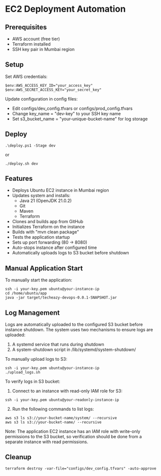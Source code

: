 # EC2 Deployment Automation

## Prerequisites
- AWS account (free tier)
- Terraform installed
- SSH key pair in Mumbai region

## Setup
Set AWS credentials:
```
$env:AWS_ACCESS_KEY_ID="your_access_key"
$env:AWS_SECRET_ACCESS_KEY="your_secret_key"
```

Update configuration in config files:
- Edit configs/dev_config.tfvars or configs/prod_config.tfvars
- Change key_name = "dev-key" to your SSH key name
- Set s3_bucket_name = "your-unique-bucket-name" for log storage

## Deploy
```
.\deploy.ps1 -Stage dev
```
or
```
./deploy.sh dev
```

## Features
- Deploys Ubuntu EC2 instance in Mumbai region
- Updates system and installs:
  - Java 21 (OpenJDK 21.0.2)
  - Git
  - Maven
  - Terraform
- Clones and builds app from GitHub
- Initializes Terraform on the instance
- Builds with "mvn clean package"
- Tests the application startup
- Sets up port forwarding (80 → 8080)
- Auto-stops instance after configured time
- Automatically uploads logs to S3 bucket before shutdown

## Manual Application Start
To manually start the application:
```
ssh -i your-key.pem ubuntu@your-instance-ip
cd /home/ubuntu/app
java -jar target/techeazy-devops-0.0.1-SNAPSHOT.jar
```

## Log Management
Logs are automatically uploaded to the configured S3 bucket before instance shutdown. The system uses two mechanisms to ensure logs are uploaded:

1. A systemd service that runs during shutdown
2. A system-shutdown script in /lib/systemd/system-shutdown/

To manually upload logs to S3:

```
ssh -i your-key.pem ubuntu@your-instance-ip
./upload_logs.sh
```

To verify logs in S3 bucket:
1. Connect to an instance with read-only IAM role for S3:
```
ssh -i your-key.pem ubuntu@your-readonly-instance-ip
```

2. Run the following commands to list logs:
```
aws s3 ls s3://your-bucket-name/system/ --recursive
aws s3 ls s3://your-bucket-name/ --recursive
```

Note: The application EC2 instance has an IAM role with write-only permissions to the S3 bucket, so verification should be done from a separate instance with read permissions.

## Cleanup
```
terraform destroy -var-file="configs/dev_config.tfvars" -auto-approve
```